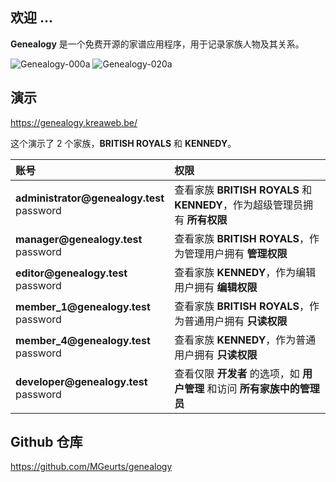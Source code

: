 ## 欢迎 ...

**Genealogy** 是一个免费开源的家谱应用程序，用于记录家族人物及其关系。

<img src="img/help/genealogy-000a.webp" class="rounded" alt="Genealogy-000a">
<img src="img/help/genealogy-020a.webp" class="rounded" alt="Genealogy-020a">

## 演示

<a href="https://genealogy.kreaweb.be/" target="_blank">https://genealogy.kreaweb.be/</a>

这个演示了 2 个家族，**BRITISH ROYALS** 和 **KENNEDY**。

<table>
    <thead>
        <tr>
            <th style="text-align:left">账号</th>
            <th style="text-align:left">权限</th>
        </tr>
    </thead>
    <tbody>
        <tr>
            <td><b>administrator@genealogy.test</b><br/>password</td>
            <td>查看家族 <b>BRITISH ROYALS</b> 和 <b>KENNEDY</b>，作为超级管理员拥有 <b>所有权限</b></td>
        </tr>
        <tr>
            <td><b>manager@genealogy.test</b><br/>password</td>
            <td>查看家族 <b>BRITISH ROYALS</b>，作为管理用户拥有 <b>管理权限</b></td>
        </tr>
        <tr>
            <td><b>editor@genealogy.test</b><br/>password</td>
            <td>查看家族 <b>KENNEDY</b>，作为编辑用户拥有 <b>编辑权限</b></td>
        </tr>
        <tr>
            <td><b>member_1@genealogy.test</b><br/>password</td>
            <td>查看家族 <b>BRITISH ROYALS</b>，作为普通用户拥有 <b>只读权限</b></td>
        </tr>
        <tr>
            <td><b>member_4@genealogy.test</b><br/>password</td>
            <td>查看家族 <b>KENNEDY</b>，作为普通用户拥有 <b>只读权限</b></td>
        </tr>
        <tr>
            <td><b>developer@genealogy.test</b><br/>password</td>
            <td>查看仅限 <b>开发者</b> 的选项，如 <b>用户管理</b> 和访问 <b>所有家族中的管理员</b></td>
        </tr>
    </tbody>
</table>

## Github 仓库

<a href="https://github.com/MGeurts/genealogy/" target="_blank">https://github.com/MGeurts/genealogy</a>
